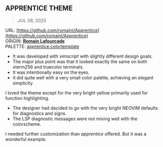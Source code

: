 ## APPRENTICE THEME 
> JUL 08, 2025

URL: [https://github.com/romainl/Apprentice](https://github.com/romainl/Apprentice)  
ORIGIN: [**Romain Lafourcade**](https://github.com/romainl)  
PALETTE: [apprentice.colortemplate](apprentice.colortemplate)  

* It was developed with _vimscript_ with slightly different design goals.
* The major plus point was that it looked exactly the same on both xterm256 and truecolor terminals.
* It was intentionally easy on the eyes.
* It did quite well with a very small color palette, achieving an elegant simplicity.

I loved the theme except for the very bright yellow primarily used for function highlighting.

* The designer had decided to go with the very bright NEOVIM defaults for diagnostics and signs.
* The LSP diagnostic messages were not mixing well with the colorscheme.

I needed further customization than _apprentice_ offered.
But it was a wonderful example.
